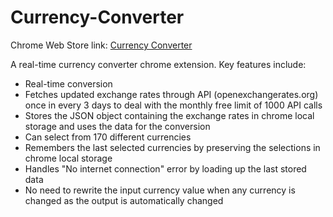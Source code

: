 # Currency-Converter
Chrome Web Store link: <a target=”_blank” href="https://chrome.google.com/webstore/detail/kfajmjadkkhkihidkbffmomhjmcilpei">Currency Converter</a>

A real-time currency converter chrome extension.
Key features include:
<ul>
<li> Real-time conversion </li>
<li> Fetches updated exchange rates through API (openexchangerates.org) once in every 3 days to deal with the monthly free limit of 1000 API calls</li>
<li>Stores the JSON object containing the exchange rates in chrome local storage and uses the data for the conversion</li>
<li> Can select from 170 different currencies </li>
<li> Remembers the last selected currencies by preserving the selections in chrome local storage </li>
<li>Handles "No internet connection" error by loading up the last stored data</li>
<li>No need to rewrite the input currency value when any currency is changed as the output is automatically changed</li>
</ul>
